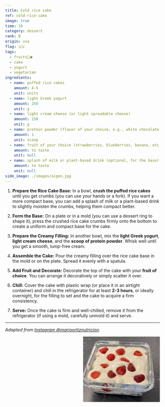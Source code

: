 ```yaml
---
title: Cold rice cake
ref: cold-rice-cake
image: true  
time: 10 
category: dessert  
rank: B  
origin: usa  
flag: 🇺🇸
tags:  
  - fruits🍒🫐  
  - cake
  - yogurt  
  - vegetarian    
ingredients:
  - name: puffed rice cakes
    amount: 4-5
    unit: units
  - name: light Greek yogurt
    amount: 250
    unit: g
  - name: light cream cheese (or light spreadable cheese)
    amount: 150
    unit: g
  - name: protein powder (flavor of your choice, e.g., white chocolate)
    amount: 1
    unit: scoop
  - name: fruit of your choice (strawberries, blueberries, banana, etc.)
    amount: to taste
    unit: null
  - name: splash of milk or plant-based drink (optional, for the base)
    amount: to taste
    unit: null
side_image: ./images/aigen.jpg  
---
```


1.  **Prepare the Rice Cake Base:** In a bowl, **crush the puffed rice cakes** until you get crumbs (you can use your hands or a fork). If you want a more compact base, you can add a splash of milk or a plant-based drink to slightly moisten the crumbs, helping them compact better.

2.  **Form the Base:** On a plate or in a mold (you can use a dessert ring to shape it), press the crushed rice cake crumbs firmly onto the bottom to create a uniform and compact base for the cake.

3.  **Prepare the Creamy Filling:** In another bowl, mix the **light Greek yogurt**, **light cream cheese**, and the **scoop of protein powder**. Whisk well until you get a smooth, lump-free cream.

4.  **Assemble the Cake:** Pour the creamy filling over the rice cake base in the mold or on the plate. Spread it evenly with a spatula.

5.  **Add Fruit and Decorate:** Decorate the top of the cake with your **fruit of choice**. You can arrange it decoratively or simply scatter it over.

6.  **Chill:** Cover the cake with plastic wrap (or place it in an airtight container) and chill in the refrigerator for at least **2-3 hours**, or ideally overnight, for the filling to set and the cake to acquire a firm consistency.

7.  **Serve:** Once the cake is firm and well-chilled, remove it from the refrigerator (if using a mold, carefully unmold it) and serve.

---

_Adapted from [Instagram @marioortiznutricion](https://www.instagram.com/reel/DMnzfbwIxe9/?utm_source=ig_web_copy_link)._


<img src="images/cold_rice_cake.png" style="width:250px; float:right;"/>
